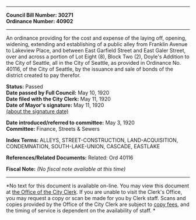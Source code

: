 * * * * *  
  
**Council Bill Number: [](#h0)[](#h2)30271**   
**Ordinance Number: 40902**  
  
* * * * *  
  
An ordinance providing for the cost and expense of the laying off, opening, widening, extending and establishing of a public alley from Franklin Avenue to Lakeview Place, and between East Garfield Street and East Galer Street, over and across a portion of Lot Eight (8), Block Two (2), Doyle's Addition to the City of Seattle, all in the City of Seattle, as provided in Ordinance No. 40116, of the City of Seattle, by the issuance and sale of bonds of the district created to pay therefor.  
  
**Status:** Passed   
**Date passed by Full Council:** May 10, 1920   
**Date filed with the City Clerk:** May 11, 1920   
**Date of Mayor's signature:** May 11, 1920   
[(about the signature date)](/~public/approvaldate.htm)   
  
  
**Date introduced/referred to committee:** May 3, 1920   
**Committee:** Finance, Streets & Sewers   
  
**Index Terms:** ALLEYS, STREET-CONSTRUCTION, LAND-ACQUISITION, CONDEMNATION, SOUTH-LAKE-UNION, CASCADE, EASTLAKE  
  
**References/Related Documents:** Related: Ord 40116  
  
**Fiscal Note:** *(No fiscal note available at this time)*  
  
* * * * *  
  
*No text for this document is available on-line. You may view this document at [the Office of the City Clerk](http://www.seattle.gov/leg/clerk/contactUs.htm). If you are unable to visit the Clerk's Office, you may request a copy or scan be made for you by Clerk staff. Scans and copies provided by the Office of the City Clerk are subject to [copy fees](http://clerk.seattle.gov/~public/clerkfees.htm), and the timing of service is dependent on the availability of staff. *  
  
  
